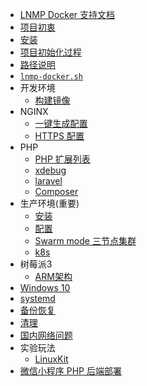 * [LNMP Docker 支持文档](README.md)
* [项目初衷](why.md)
* [安装](install.md)
* [项目初始化过程](init.md)
* [路径说明](path.md)
* [`lnmp-docker.sh`](cli.md)
* 开发环境
  * [构建镜像](development.md)
* NGINX
  * [一键生成配置](nginx-conf.md)
  * [HTTPS 配置](nginx-with-https.md)
* PHP
  * [PHP 扩展列表](php.md)
  * [xdebug](xdebug.md)
  * [laravel](laravel.md)
  * [Composer](composer.md)
* 生产环境(重要)
  * [安装](production/install.md)
  * [配置](production/README.md)
  * [Swarm mode 三节点集群](production/swarm.md)
  * [k8s](production/k8s.md)
* 树莓派3
  * [ARM架构](arm.md)
* [Windows 10](windows.md)  
* [systemd](systemd.md)
* [备份恢复](backup.md)
* [清理](cleanup.md)
* [国内网络问题](cn.md)
* 实验玩法
  * [LinuxKit](linuxkit.md)
* [微信小程序 PHP 后端部署](wechat.md)  
